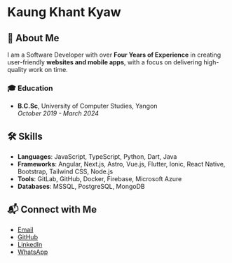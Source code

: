 # Kaung Khant Kyaw

## 👤 About Me

I am a Software Developer with over **Four Years of Experience** in creating user-friendly **websites and mobile apps**, with a focus on delivering high-quality work on time.

### 🎓 Education

- **B.C.Sc**, University of Computer Studies, Yangon  
  _October 2019 - March 2024_

## 🛠️ Skills

- **Languages**: JavaScript, TypeScript, Python, Dart, Java
- **Frameworks**: Angular, Next.js, Astro, Vue.js, Flutter, Ionic, React Native, Bootstrap, Tailwind CSS, Node.js
- **Tools**: GitLab, GitHub, Docker, Firebase, Microsoft Azure
- **Databases**: MSSQL, PostgreSQL, MongoDB

## 📬 Connect with Me

- [Email](mailto:kaungkhant19297@gmail.com)
- [GitHub](https://github.com/KaungKhantKyaw1997)
- [LinkedIn](https://www.linkedin.com/in/kaung-khant-kyaw-3101a8252)
- [WhatsApp](https://wa.me/+959782227894)
